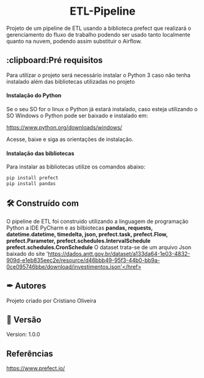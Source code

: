 <h1 align='center'> ETL-Pipeline </h1>
Projeto de um pipeline de ETL usando a biblioteca prefect que realizará
o gerenciamento do fluxo de trabalho podendo ser usado tanto localmente
quanto na nuvem, podendo assim substituir o Airflow.

<h2>:clipboard:Pré requisitos</h2>
Para utilizar o projeto será necessário instalar o Python 3 caso não tenha
instalado além das bibliotecas utilizadas no projeto

<h4>Instalação do Python </h4>
Se o seu SO for o linux o Python já estará instalado, caso esteja utilizando
o SO Windows o Python pode ser baixado e instalado em:

<href>https://www.python.org/downloads/windows/</href>

Acesse, baixe e siga as orientações de instalação.

<h4>Instalação das bibliotecas</h4>
Para instalar as bibliotecas utilize os comandos abaixo:


```python
pip install prefect
pip install pandas
```

<h2>🛠️ Construído com</h2>

O pipeline de ETL foi construido utilizando a linguagem de programação Python
a IDE PyCharm e as bilbiotecas <b>pandas, requests, datetime.datetime, timedelta, 
json, prefect.task, prefect.Flow, prefect.Parameter, prefect.schedules.IntervalSchedule
prefect.schedules.CronSchedule</b>
O dataset trata-se de um arquivo Json baixado do site <href>'https://dados.antt.gov.br/dataset/a133da64-1e03-4832-909d-e1eb835eec2e/resource/d46bbb49-95f3-44b0-bb9a-0ce095746bbe/download/investimentos.json'</href>

<h2>✒ Autores </h2>

Projeto criado por Cristiano Oliveira

<h2>📌 Versão </h2>

Version: 1.0.0

<h2>Referências</h2>

<href>https://www.prefect.io/</href>
